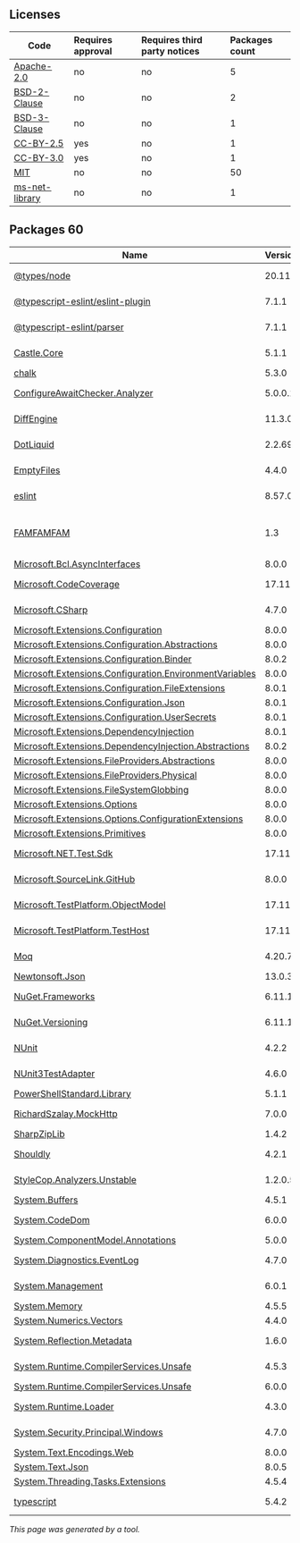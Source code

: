 Licenses
--------
	
|Code|Requires approval|Requires third party notices|Packages count|
|----------|:----|:----|:----|
|[Apache-2.0](licenses/apache-2.0)|no|no|5|
|[BSD-2-Clause](licenses/bsd-2-clause)|no|no|2|
|[BSD-3-Clause](licenses/bsd-3-clause)|no|no|1|
|[CC-BY-2.5](licenses/cc-by-2.5)|yes|no|1|
|[CC-BY-3.0](licenses/cc-by-3.0)|yes|no|1|
|[MIT](licenses/mit)|no|no|50|
|[ms-net-library](licenses/ms-net-library)|no|no|1|



Packages 60
--------

|Name|Version|Source|License|Used by|
|----------|:----|:----|:----|:----|
|[@types/node](packages/npmjs.com/@types/node/20.11.25)|20.11.25|[npmjs.com](https://www.npmjs.com/package/%40types%2Fnode/v/20.11.25)|[MIT](licenses/mit)|ThirdPartyLibraries internal|
|[@typescript-eslint/eslint-plugin](packages/npmjs.com/@typescript-eslint/eslint-plugin/7.1.1)|7.1.1|[npmjs.com](https://www.npmjs.com/package/%40typescript-eslint%2Feslint-plugin/v/7.1.1)|[MIT](licenses/mit)|ThirdPartyLibraries internal|
|[@typescript-eslint/parser](packages/npmjs.com/@typescript-eslint/parser/7.1.1)|7.1.1|[npmjs.com](https://www.npmjs.com/package/%40typescript-eslint%2Fparser/v/7.1.1)|[BSD-2-Clause](licenses/bsd-2-clause)|ThirdPartyLibraries internal|
|[Castle.Core](packages/nuget.org/castle.core/5.1.1)|5.1.1|[nuget.org](https://www.nuget.org/packages/Castle.Core/5.1.1)|[Apache-2.0](licenses/apache-2.0)|ThirdPartyLibraries internal|
|[chalk](packages/npmjs.com/chalk/5.3.0)|5.3.0|[npmjs.com](https://www.npmjs.com/package/chalk/v/5.3.0)|[MIT](licenses/mit)|ThirdPartyLibraries|
|[ConfigureAwaitChecker.Analyzer](packages/nuget.org/configureawaitchecker.analyzer/5.0.0.1)|5.0.0.1|[nuget.org](https://www.nuget.org/packages/ConfigureAwaitChecker.Analyzer/5.0.0.1)|[MIT](licenses/mit)|ThirdPartyLibraries internal|
|[DiffEngine](packages/nuget.org/diffengine/11.3.0)|11.3.0|[nuget.org](https://www.nuget.org/packages/DiffEngine/11.3.0)|[MIT](licenses/mit)|ThirdPartyLibraries internal|
|[DotLiquid](packages/nuget.org/dotliquid/2.2.692)|2.2.692|[nuget.org](https://www.nuget.org/packages/DotLiquid/2.2.692)|[Apache-2.0](licenses/apache-2.0)|ThirdPartyLibraries|
|[EmptyFiles](packages/nuget.org/emptyfiles/4.4.0)|4.4.0|[nuget.org](https://www.nuget.org/packages/EmptyFiles/4.4.0)|[MIT](licenses/mit)|ThirdPartyLibraries internal|
|[eslint](packages/npmjs.com/eslint/8.57.0)|8.57.0|[npmjs.com](https://www.npmjs.com/package/eslint/v/8.57.0)|[MIT](licenses/mit)|ThirdPartyLibraries internal|
|[FAMFAMFAM](packages/custom/famfamfam/1.3)|1.3|[custom](http://www.famfamfam.com/)|[CC-BY-2.5](licenses/cc-by-2.5) OR [CC-BY-3.0](licenses/cc-by-3.0)|ThirdPartyLibraries internal|
|[Microsoft.Bcl.AsyncInterfaces](packages/nuget.org/microsoft.bcl.asyncinterfaces/8.0.0)|8.0.0|[nuget.org](https://www.nuget.org/packages/Microsoft.Bcl.AsyncInterfaces/8.0.0)|[MIT](licenses/mit)|ThirdPartyLibraries|
|[Microsoft.CodeCoverage](packages/nuget.org/microsoft.codecoverage/17.11.1)|17.11.1|[nuget.org](https://www.nuget.org/packages/Microsoft.CodeCoverage/17.11.1)|[MIT](licenses/mit)|ThirdPartyLibraries internal|
|[Microsoft.CSharp](packages/nuget.org/microsoft.csharp/4.7.0)|4.7.0|[nuget.org](https://www.nuget.org/packages/Microsoft.CSharp/4.7.0)|[MIT](licenses/mit)|ThirdPartyLibraries internal|
|[Microsoft.Extensions.Configuration](packages/nuget.org/microsoft.extensions.configuration/8.0.0)|8.0.0|[nuget.org](https://www.nuget.org/packages/Microsoft.Extensions.Configuration/8.0.0)|[MIT](licenses/mit)|ThirdPartyLibraries|
|[Microsoft.Extensions.Configuration.Abstractions](packages/nuget.org/microsoft.extensions.configuration.abstractions/8.0.0)|8.0.0|[nuget.org](https://www.nuget.org/packages/Microsoft.Extensions.Configuration.Abstractions/8.0.0)|[MIT](licenses/mit)|ThirdPartyLibraries|
|[Microsoft.Extensions.Configuration.Binder](packages/nuget.org/microsoft.extensions.configuration.binder/8.0.2)|8.0.2|[nuget.org](https://www.nuget.org/packages/Microsoft.Extensions.Configuration.Binder/8.0.2)|[MIT](licenses/mit)|ThirdPartyLibraries|
|[Microsoft.Extensions.Configuration.EnvironmentVariables](packages/nuget.org/microsoft.extensions.configuration.environmentvariables/8.0.0)|8.0.0|[nuget.org](https://www.nuget.org/packages/Microsoft.Extensions.Configuration.EnvironmentVariables/8.0.0)|[MIT](licenses/mit)|ThirdPartyLibraries|
|[Microsoft.Extensions.Configuration.FileExtensions](packages/nuget.org/microsoft.extensions.configuration.fileextensions/8.0.1)|8.0.1|[nuget.org](https://www.nuget.org/packages/Microsoft.Extensions.Configuration.FileExtensions/8.0.1)|[MIT](licenses/mit)|ThirdPartyLibraries|
|[Microsoft.Extensions.Configuration.Json](packages/nuget.org/microsoft.extensions.configuration.json/8.0.1)|8.0.1|[nuget.org](https://www.nuget.org/packages/Microsoft.Extensions.Configuration.Json/8.0.1)|[MIT](licenses/mit)|ThirdPartyLibraries|
|[Microsoft.Extensions.Configuration.UserSecrets](packages/nuget.org/microsoft.extensions.configuration.usersecrets/8.0.1)|8.0.1|[nuget.org](https://www.nuget.org/packages/Microsoft.Extensions.Configuration.UserSecrets/8.0.1)|[MIT](licenses/mit)|ThirdPartyLibraries|
|[Microsoft.Extensions.DependencyInjection](packages/nuget.org/microsoft.extensions.dependencyinjection/8.0.1)|8.0.1|[nuget.org](https://www.nuget.org/packages/Microsoft.Extensions.DependencyInjection/8.0.1)|[MIT](licenses/mit)|ThirdPartyLibraries|
|[Microsoft.Extensions.DependencyInjection.Abstractions](packages/nuget.org/microsoft.extensions.dependencyinjection.abstractions/8.0.2)|8.0.2|[nuget.org](https://www.nuget.org/packages/Microsoft.Extensions.DependencyInjection.Abstractions/8.0.2)|[MIT](licenses/mit)|ThirdPartyLibraries|
|[Microsoft.Extensions.FileProviders.Abstractions](packages/nuget.org/microsoft.extensions.fileproviders.abstractions/8.0.0)|8.0.0|[nuget.org](https://www.nuget.org/packages/Microsoft.Extensions.FileProviders.Abstractions/8.0.0)|[MIT](licenses/mit)|ThirdPartyLibraries|
|[Microsoft.Extensions.FileProviders.Physical](packages/nuget.org/microsoft.extensions.fileproviders.physical/8.0.0)|8.0.0|[nuget.org](https://www.nuget.org/packages/Microsoft.Extensions.FileProviders.Physical/8.0.0)|[MIT](licenses/mit)|ThirdPartyLibraries|
|[Microsoft.Extensions.FileSystemGlobbing](packages/nuget.org/microsoft.extensions.filesystemglobbing/8.0.0)|8.0.0|[nuget.org](https://www.nuget.org/packages/Microsoft.Extensions.FileSystemGlobbing/8.0.0)|[MIT](licenses/mit)|ThirdPartyLibraries|
|[Microsoft.Extensions.Options](packages/nuget.org/microsoft.extensions.options/8.0.0)|8.0.0|[nuget.org](https://www.nuget.org/packages/Microsoft.Extensions.Options/8.0.0)|[MIT](licenses/mit)|ThirdPartyLibraries|
|[Microsoft.Extensions.Options.ConfigurationExtensions](packages/nuget.org/microsoft.extensions.options.configurationextensions/8.0.0)|8.0.0|[nuget.org](https://www.nuget.org/packages/Microsoft.Extensions.Options.ConfigurationExtensions/8.0.0)|[MIT](licenses/mit)|ThirdPartyLibraries|
|[Microsoft.Extensions.Primitives](packages/nuget.org/microsoft.extensions.primitives/8.0.0)|8.0.0|[nuget.org](https://www.nuget.org/packages/Microsoft.Extensions.Primitives/8.0.0)|[MIT](licenses/mit)|ThirdPartyLibraries|
|[Microsoft.NET.Test.Sdk](packages/nuget.org/microsoft.net.test.sdk/17.11.1)|17.11.1|[nuget.org](https://www.nuget.org/packages/Microsoft.NET.Test.Sdk/17.11.1)|[MIT](licenses/mit)|ThirdPartyLibraries internal|
|[Microsoft.SourceLink.GitHub](packages/nuget.org/microsoft.sourcelink.github/8.0.0)|8.0.0|[nuget.org](https://www.nuget.org/packages/Microsoft.SourceLink.GitHub/8.0.0)|[MIT](licenses/mit)|ThirdPartyLibraries internal|
|[Microsoft.TestPlatform.ObjectModel](packages/nuget.org/microsoft.testplatform.objectmodel/17.11.1)|17.11.1|[nuget.org](https://www.nuget.org/packages/Microsoft.TestPlatform.ObjectModel/17.11.1)|[MIT](licenses/mit)|ThirdPartyLibraries internal|
|[Microsoft.TestPlatform.TestHost](packages/nuget.org/microsoft.testplatform.testhost/17.11.1)|17.11.1|[nuget.org](https://www.nuget.org/packages/Microsoft.TestPlatform.TestHost/17.11.1)|[MIT](licenses/mit)|ThirdPartyLibraries internal|
|[Moq](packages/nuget.org/moq/4.20.72)|4.20.72|[nuget.org](https://www.nuget.org/packages/Moq/4.20.72)|[BSD-3-Clause](licenses/bsd-3-clause)|ThirdPartyLibraries internal|
|[Newtonsoft.Json](packages/nuget.org/newtonsoft.json/13.0.3)|13.0.3|[nuget.org](https://www.nuget.org/packages/Newtonsoft.Json/13.0.3)|[MIT](licenses/mit)|ThirdPartyLibraries|
|[NuGet.Frameworks](packages/nuget.org/nuget.frameworks/6.11.1)|6.11.1|[nuget.org](https://www.nuget.org/packages/NuGet.Frameworks/6.11.1)|[Apache-2.0](licenses/apache-2.0)|ThirdPartyLibraries|
|[NuGet.Versioning](packages/nuget.org/nuget.versioning/6.11.1)|6.11.1|[nuget.org](https://www.nuget.org/packages/NuGet.Versioning/6.11.1)|[Apache-2.0](licenses/apache-2.0)|ThirdPartyLibraries|
|[NUnit](packages/nuget.org/nunit/4.2.2)|4.2.2|[nuget.org](https://www.nuget.org/packages/NUnit/4.2.2)|[MIT](licenses/mit)|ThirdPartyLibraries internal|
|[NUnit3TestAdapter](packages/nuget.org/nunit3testadapter/4.6.0)|4.6.0|[nuget.org](https://www.nuget.org/packages/NUnit3TestAdapter/4.6.0)|[MIT](licenses/mit)|ThirdPartyLibraries internal|
|[PowerShellStandard.Library](packages/nuget.org/powershellstandard.library/5.1.1)|5.1.1|[nuget.org](https://www.nuget.org/packages/PowerShellStandard.Library/5.1.1)|[MIT](licenses/mit)|ThirdPartyLibraries|
|[RichardSzalay.MockHttp](packages/nuget.org/richardszalay.mockhttp/7.0.0)|7.0.0|[nuget.org](https://www.nuget.org/packages/RichardSzalay.MockHttp/7.0.0)|[MIT](licenses/mit)|ThirdPartyLibraries internal|
|[SharpZipLib](packages/nuget.org/sharpziplib/1.4.2)|1.4.2|[nuget.org](https://www.nuget.org/packages/SharpZipLib/1.4.2)|[MIT](licenses/mit)|ThirdPartyLibraries|
|[Shouldly](packages/nuget.org/shouldly/4.2.1)|4.2.1|[nuget.org](https://www.nuget.org/packages/Shouldly/4.2.1)|[BSD-2-Clause](licenses/bsd-2-clause)|ThirdPartyLibraries internal|
|[StyleCop.Analyzers.Unstable](packages/nuget.org/stylecop.analyzers.unstable/1.2.0.556)|1.2.0.556|[nuget.org](https://www.nuget.org/packages/StyleCop.Analyzers.Unstable/1.2.0.556)|[MIT](licenses/mit)|ThirdPartyLibraries internal|
|[System.Buffers](packages/nuget.org/system.buffers/4.5.1)|4.5.1|[nuget.org](https://www.nuget.org/packages/System.Buffers/4.5.1)|[MIT](licenses/mit)|ThirdPartyLibraries|
|[System.CodeDom](packages/nuget.org/system.codedom/6.0.0)|6.0.0|[nuget.org](https://www.nuget.org/packages/System.CodeDom/6.0.0)|[MIT](licenses/mit)|ThirdPartyLibraries internal|
|[System.ComponentModel.Annotations](packages/nuget.org/system.componentmodel.annotations/5.0.0)|5.0.0|[nuget.org](https://www.nuget.org/packages/System.ComponentModel.Annotations/5.0.0)|[MIT](licenses/mit)|ThirdPartyLibraries|
|[System.Diagnostics.EventLog](packages/nuget.org/system.diagnostics.eventlog/4.7.0)|4.7.0|[nuget.org](https://www.nuget.org/packages/System.Diagnostics.EventLog/4.7.0)|[MIT](licenses/mit)|ThirdPartyLibraries internal|
|[System.Management](packages/nuget.org/system.management/6.0.1)|6.0.1|[nuget.org](https://www.nuget.org/packages/System.Management/6.0.1)|[MIT](licenses/mit)|ThirdPartyLibraries internal|
|[System.Memory](packages/nuget.org/system.memory/4.5.5)|4.5.5|[nuget.org](https://www.nuget.org/packages/System.Memory/4.5.5)|[MIT](licenses/mit)|ThirdPartyLibraries|
|[System.Numerics.Vectors](packages/nuget.org/system.numerics.vectors/4.4.0)|4.4.0|[nuget.org](https://www.nuget.org/packages/System.Numerics.Vectors/4.4.0)|[MIT](licenses/mit)|ThirdPartyLibraries|
|[System.Reflection.Metadata](packages/nuget.org/system.reflection.metadata/1.6.0)|1.6.0|[nuget.org](https://www.nuget.org/packages/System.Reflection.Metadata/1.6.0)|[MIT](licenses/mit)|ThirdPartyLibraries internal|
|[System.Runtime.CompilerServices.Unsafe](packages/nuget.org/system.runtime.compilerservices.unsafe/4.5.3)|4.5.3|[nuget.org](https://www.nuget.org/packages/System.Runtime.CompilerServices.Unsafe/4.5.3)|[MIT](licenses/mit)|ThirdPartyLibraries internal|
|[System.Runtime.CompilerServices.Unsafe](packages/nuget.org/system.runtime.compilerservices.unsafe/6.0.0)|6.0.0|[nuget.org](https://www.nuget.org/packages/System.Runtime.CompilerServices.Unsafe/6.0.0)|[MIT](licenses/mit)|ThirdPartyLibraries|
|[System.Runtime.Loader](packages/nuget.org/system.runtime.loader/4.3.0)|4.3.0|[nuget.org](https://www.nuget.org/packages/System.Runtime.Loader/4.3.0)|[ms-net-library](licenses/ms-net-library)|ThirdPartyLibraries|
|[System.Security.Principal.Windows](packages/nuget.org/system.security.principal.windows/4.7.0)|4.7.0|[nuget.org](https://www.nuget.org/packages/System.Security.Principal.Windows/4.7.0)|[MIT](licenses/mit)|ThirdPartyLibraries internal|
|[System.Text.Encodings.Web](packages/nuget.org/system.text.encodings.web/8.0.0)|8.0.0|[nuget.org](https://www.nuget.org/packages/System.Text.Encodings.Web/8.0.0)|[MIT](licenses/mit)|ThirdPartyLibraries|
|[System.Text.Json](packages/nuget.org/system.text.json/8.0.5)|8.0.5|[nuget.org](https://www.nuget.org/packages/System.Text.Json/8.0.5)|[MIT](licenses/mit)|ThirdPartyLibraries|
|[System.Threading.Tasks.Extensions](packages/nuget.org/system.threading.tasks.extensions/4.5.4)|4.5.4|[nuget.org](https://www.nuget.org/packages/System.Threading.Tasks.Extensions/4.5.4)|[MIT](licenses/mit)|ThirdPartyLibraries|
|[typescript](packages/npmjs.com/typescript/5.4.2)|5.4.2|[npmjs.com](https://www.npmjs.com/package/typescript/v/5.4.2)|[Apache-2.0](licenses/apache-2.0)|ThirdPartyLibraries internal|

*This page was generated by a tool.*